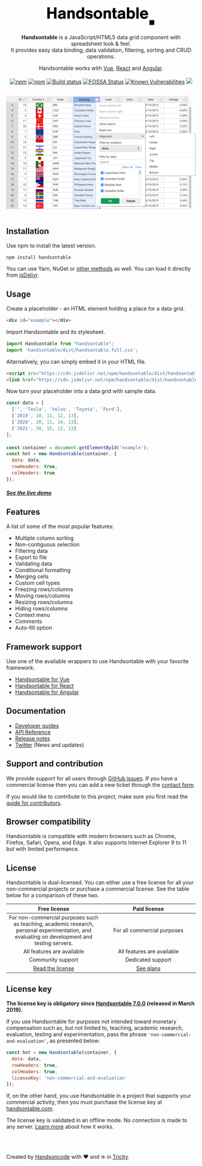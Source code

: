 <div align="center">
<img src="./handsontable-logo.svg" alt="Handsontable logo" width="300px">

**Handsontable** is a JavaScript/HTML5 data grid component with spreadsheet look & feel. <br>
It provides easy data binding, data validation, filtering, sorting and CRUD operations.

Handsontable works with [Vue](//github.com/handsontable/vue-handsontable-official), [React](//github.com/handsontable/react-handsontable) and [Angular](//github.com/handsontable/angular-handsontable).
<br><br>
[![npm](https://img.shields.io/npm/dt/handsontable.svg)](//npmjs.com/package/handsontable)
[![npm](https://img.shields.io/npm/dm/handsontable.svg)](//npmjs.com/package/handsontable)
[![Build status](https://travis-ci.org/handsontable/handsontable.png?branch=master)](//travis-ci.org/handsontable/handsontable)
[![FOSSA Status](https://app.fossa.io/api/projects/git%2Bgithub.com%2Fhandsontable%2Fhandsontable.svg?type=shield)](https://app.fossa.io/projects/git%2Bgithub.com%2Fhandsontable%2Fhandsontable?ref=badge_shield)
[![Known Vulnerabilities](https://snyk.io/test/github/handsontable/handsontable/badge.svg?targetFile=package.json)](https://snyk.io/test/github/handsontable/handsontable?targetFile=package.json)
[![](https://data.jsdelivr.com/v1/package/npm/handsontable/badge?style=rounded)](https://www.jsdelivr.com/package/npm/handsontable)
</div>

<br>

<div align="center">
<a href="//handsontable.com/examples?headers">
<img src="./handsontable-github-preview.png" align="center" alt="Handsontable Preview"/>
</a>
</div>

<br>

## Installation

Use npm to install the latest version.
```
npm install handsontable
```

You can use Yarn, NuGet or [other methods](//handsontable.com/download) as well. You can load it directly from [jsDelivr](//www.jsdelivr.com/package/npm/handsontable).

## Usage

Create a placeholder - an HTML element holding a place for a data grid.

```html
<div id="example"></div>
```

Import Handsontable and its stylesheet.
```js
import Handsontable from "handsontable";
import 'handsontable/dist/handsontable.full.css';
```

Alternatively, you can simply embed it in your HTML file.
```html
<script src="https://cdn.jsdelivr.net/npm/handsontable/dist/handsontable.full.min.js"></script>
<link href="https://cdn.jsdelivr.net/npm/handsontable/dist/handsontable.full.min.css" rel="stylesheet">
```

Now turn your placeholder into a data grid with sample data.
```js
const data = [
  ['', 'Tesla', 'Volvo', 'Toyota', 'Ford'],
  ['2019', 10, 11, 12, 13],
  ['2020', 20, 11, 14, 13],
  ['2021', 30, 15, 12, 13]
];

const container = document.getElementById('example');
const hot = new Handsontable(container, {
  data: data,
  rowHeaders: true,
  colHeaders: true
});
```

##### [See the live demo](//handsontable.com/examples)

## Features

A list of some of the most popular features:

- Multiple column sorting
- Non-contiguous selection
- Filtering data
- Export to file
- Validating data
- Conditional formatting
- Merging cells
- Custom cell types
- Freezing rows/columns
- Moving rows/columns
- Resizing rows/columns
- Hiding rows/columns
- Context menu
- Comments
- Auto-fill option

## Framework support

Use one of the available wrappers to use Handsontable with your favorite framework:

- [Handsontable for Vue](//github.com/handsontable/vue-handsontable-official)
- [Handsontable for React](//github.com/handsontable/react-handsontable)
- [Handsontable for Angular](//github.com/handsontable/angular-handsontable)

## Documentation

- [Developer guides](//handsontable.com/docs)
- [API Reference](//handsontable.com/docs/Core.html)
- [Release notes](//handsontable.com/docs/tutorial-release-notes.html)
- [Twitter](//twitter.com/handsontable) (News and updates)

## Support and contribution

We provide support for all users through [GitHub issues](//github.com/handsontable/handsontable/issues). If you have a commercial license then you can add a new ticket through the [contact form](//handsontable.com/contact?category=technical_support).

If you would like to contribute to this project, make sure you first read the [guide for contributors](//github.com/handsontable/handsontable/blob/master/CONTRIBUTING.md).

## Browser compatibility

Handsontable is compatible with modern browsers such as Chrome, Firefox, Safari, Opera, and Edge. It also supports Internet Explorer 9 to 11 but with limited performance.

## License

Handsontable is dual-licensed. You can either use a free license for all your non-commercial projects or purchase a commercial license. See the table below for a comparison of these two.

<table>
  <thead align="center">
    <tr>
      <th width="50%">Free license</th>
      <th width="50%">Paid license</th>
    </tr>    
  </thead>
  <tbody align="center">
    <tr>
      <td>For non-commercial purposes such as teaching, academic research, personal experimentation, and evaluating  on development and testing servers.</td>
      <td>For all commercial purposes</td>
    </tr>
    <tr>
      <td>All features are available</td>
      <td>All features are available</td>
    </tr>
    <tr>
      <td>Community support</td>
      <td>Dedicated support</td>
    </tr>    
    <tr>
      <td><a href="//github.com/handsontable/handsontable/blob/master/LICENSE.txt">Read the license</a></td>
      <td><a href="//handsontable.com/pricing">See plans</a></td>
    </tr>
  </tbody>
</table>

## License key

**The license key is obligatory since [Handsontable 7.0.0](//github.com/handsontable/handsontable/releases/tag/7.0.0) (released in March 2019).**

If you use Handsontable for purposes not intended toward monetary compensation such as, but not limited to, teaching, academic research, evaluation, testing and experimentation, pass the phrase `'non-commercial-and-evaluation'`, as presented below:

```js
const hot = new Handsontable(container, {
  data: data,
  rowHeaders: true,
  colHeaders: true,
  licenseKey: 'non-commercial-and-evaluation'
});
```

If, on the other hand, you use Handsontable in a project that supports your commercial activity, then you must purchase the license key at [handsontable.com](//handsontable.com/pricing).

The license key is validated in an offline mode.  No connection is made to any server. [Learn more](//handsontable.com/docs/tutorial-license-key.html) about how it works.

<br>
<br>

Created by [Handsoncode](//handsoncode.net) with ❤ and ☕ in [Tricity](//en.wikipedia.org/wiki/Tricity,_Poland).
